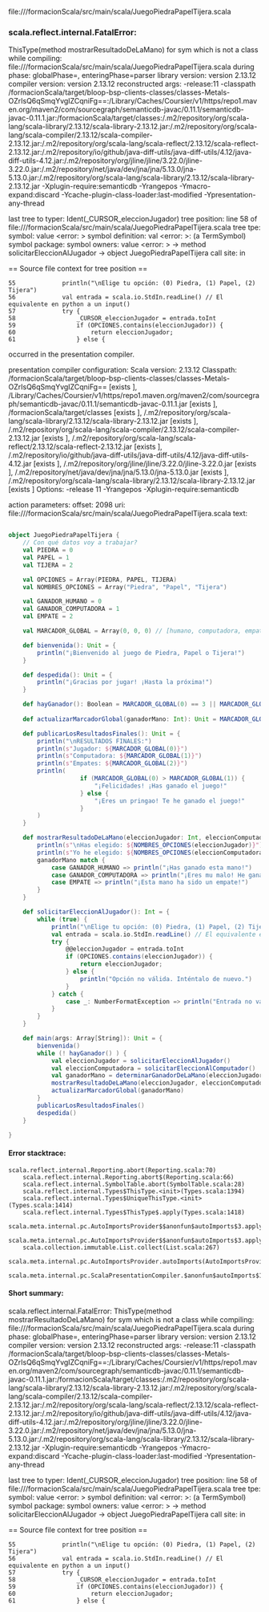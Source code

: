 file://<WORKSPACE>/formacionScala/src/main/scala/JuegoPiedraPapelTijera.scala
### scala.reflect.internal.FatalError: 
  ThisType(method mostrarResultadoDeLaMano) for sym which is not a class
     while compiling: file://<WORKSPACE>/formacionScala/src/main/scala/JuegoPiedraPapelTijera.scala
        during phase: globalPhase=<no phase>, enteringPhase=parser
     library version: version 2.13.12
    compiler version: version 2.13.12
  reconstructed args: -release:11 -classpath <WORKSPACE>/formacionScala/target/bloop-bsp-clients-classes/classes-Metals-OZrIsQ6qSmqYvgIZCqniFg==:<HOME>/Library/Caches/Coursier/v1/https/repo1.maven.org/maven2/com/sourcegraph/semanticdb-javac/0.11.1/semanticdb-javac-0.11.1.jar:<WORKSPACE>/formacionScala/target/classes:<HOME>/.m2/repository/org/scala-lang/scala-library/2.13.12/scala-library-2.13.12.jar:<HOME>/.m2/repository/org/scala-lang/scala-compiler/2.13.12/scala-compiler-2.13.12.jar:<HOME>/.m2/repository/org/scala-lang/scala-reflect/2.13.12/scala-reflect-2.13.12.jar:<HOME>/.m2/repository/io/github/java-diff-utils/java-diff-utils/4.12/java-diff-utils-4.12.jar:<HOME>/.m2/repository/org/jline/jline/3.22.0/jline-3.22.0.jar:<HOME>/.m2/repository/net/java/dev/jna/jna/5.13.0/jna-5.13.0.jar:<HOME>/.m2/repository/org/scala-lang/scala-library/2.13.12/scala-library-2.13.12.jar -Xplugin-require:semanticdb -Yrangepos -Ymacro-expand:discard -Ycache-plugin-class-loader:last-modified -Ypresentation-any-thread

  last tree to typer: Ident(_CURSOR_eleccionJugador)
       tree position: line 58 of file://<WORKSPACE>/formacionScala/src/main/scala/JuegoPiedraPapelTijera.scala
            tree tpe: <error>
              symbol: value <error: <none>>
   symbol definition: val <error: <none>>: <error> (a TermSymbol)
      symbol package: <empty>
       symbol owners: value <error: <none>> -> method solicitarEleccionAlJugador -> object JuegoPiedraPapelTijera
           call site: <none> in <none>

== Source file context for tree position ==

    55             println("\nElige tu opción: (0) Piedra, (1) Papel, (2) Tijera")
    56             val entrada = scala.io.StdIn.readLine() // El equivalente en python a un input()
    57             try {
    58                 _CURSOR_eleccionJugador = entrada.toInt
    59                 if (OPCIONES.contains(eleccionJugador)) {
    60                     return eleccionJugador;
    61                 } else {

occurred in the presentation compiler.

presentation compiler configuration:
Scala version: 2.13.12
Classpath:
<WORKSPACE>/formacionScala/target/bloop-bsp-clients-classes/classes-Metals-OZrIsQ6qSmqYvgIZCqniFg== [exists ], <HOME>/Library/Caches/Coursier/v1/https/repo1.maven.org/maven2/com/sourcegraph/semanticdb-javac/0.11.1/semanticdb-javac-0.11.1.jar [exists ], <WORKSPACE>/formacionScala/target/classes [exists ], <HOME>/.m2/repository/org/scala-lang/scala-library/2.13.12/scala-library-2.13.12.jar [exists ], <HOME>/.m2/repository/org/scala-lang/scala-compiler/2.13.12/scala-compiler-2.13.12.jar [exists ], <HOME>/.m2/repository/org/scala-lang/scala-reflect/2.13.12/scala-reflect-2.13.12.jar [exists ], <HOME>/.m2/repository/io/github/java-diff-utils/java-diff-utils/4.12/java-diff-utils-4.12.jar [exists ], <HOME>/.m2/repository/org/jline/jline/3.22.0/jline-3.22.0.jar [exists ], <HOME>/.m2/repository/net/java/dev/jna/jna/5.13.0/jna-5.13.0.jar [exists ], <HOME>/.m2/repository/org/scala-lang/scala-library/2.13.12/scala-library-2.13.12.jar [exists ]
Options:
-release 11 -Yrangepos -Xplugin-require:semanticdb


action parameters:
offset: 2098
uri: file://<WORKSPACE>/formacionScala/src/main/scala/JuegoPiedraPapelTijera.scala
text:
```scala

object JuegoPiedraPapelTijera {
    // Con qué datos voy a trabajar?
    val PIEDRA = 0
    val PAPEL = 1
    val TIJERA = 2

    val OPCIONES = Array(PIEDRA, PAPEL, TIJERA)
    val NOMBRES_OPCIONES = Array("Piedra", "Papel", "Tijera")

    val GANADOR_HUMANO = 0
    val GANADOR_COMPUTADORA = 1
    val EMPATE = 2

    val MARCADOR_GLOBAL = Array(0, 0, 0) // [humano, computadora, empates]

    def bienvenida(): Unit = {
        println("¡Bienvenido al juego de Piedra, Papel o Tijera!")
    }

    def despedida(): Unit = {
        println("¡Gracias por jugar! ¡Hasta la próxima!")
    }

    def hayGanador(): Boolean = MARCADOR_GLOBAL(0) == 3 || MARCADOR_GLOBAL(1) == 3
  
    def actualizarMarcadorGlobal(ganadorMano: Int): Unit = MARCADOR_GLOBAL(ganadorMano) += 1

    def publicarLosResultadosFinales(): Unit = {
        println("\nRESULTADOS FINALES:")
        println(s"Jugador: ${MARCADOR_GLOBAL(0)}")
        println(s"Computadora: ${MARCADOR_GLOBAL(1)}")
        println(s"Empates: ${MARCADOR_GLOBAL(2)}")
        println(    
                    if (MARCADOR_GLOBAL(0) > MARCADOR_GLOBAL(1)) {
                        "¡Felicidades! ¡Has ganado el juego!"
                    } else {
                        "¡Eres un pringao! Te he ganado el juego!"
                    }
        )
    }

    def mostrarResultadoDeLaMano(eleccionJugador: Int, eleccionComputadora: Int, ganadorMano: Int): Unit = {
        println(s"\nHas elegido: ${NOMBRES_OPCIONES(eleccionJugador)}")
        println(s"Yo he elegido: ${NOMBRES_OPCIONES(eleccionComputadora)}")
        ganadorMano match {
            case GANADOR_HUMANO => println("¡Has ganado esta mano!")
            case GANADOR_COMPUTADORA => println("¡Eres mu malo! He ganado yo!!!")
            case EMPATE => println("¡Esta mano ha sido un empate!")
        }
    }

    def solicitarEleccionAlJugador(): Int = {
        while (true) {
            println("\nElige tu opción: (0) Piedra, (1) Papel, (2) Tijera")
            val entrada = scala.io.StdIn.readLine() // El equivalente en python a un input()
            try {
                @@eleccionJugador = entrada.toInt
                if (OPCIONES.contains(eleccionJugador)) {
                    return eleccionJugador;
                } else {
                    println("Opción no válida. Inténtalo de nuevo.")
                }
            } catch {
                case _: NumberFormatException => println("Entrada no válida. Por favor ingresa 0, 1 o 2.")
            }
        }
    }

    def main(args: Array[String]): Unit = {
        bienvenida()
        while (! hayGanador() ) {
            val eleccionJugador = solicitarEleccionAlJugador()
            val eleccionComputadora = solicitarEleccionAlComputador()
            val ganadorMano = determinarGanadorDeLaMano(eleccionJugador, eleccionComputadora)
            mostrarResultadoDeLaMano(eleccionJugador, eleccionComputadora, ganadorMano)
            actualizarMarcadorGlobal(ganadorMano)
        }
        publicarLosResultadosFinales()
        despedida()
    }

}

```



#### Error stacktrace:

```
scala.reflect.internal.Reporting.abort(Reporting.scala:70)
	scala.reflect.internal.Reporting.abort$(Reporting.scala:66)
	scala.reflect.internal.SymbolTable.abort(SymbolTable.scala:28)
	scala.reflect.internal.Types$ThisType.<init>(Types.scala:1394)
	scala.reflect.internal.Types$UniqueThisType.<init>(Types.scala:1414)
	scala.reflect.internal.Types$ThisType$.apply(Types.scala:1418)
	scala.meta.internal.pc.AutoImportsProvider$$anonfun$autoImports$3.applyOrElse(AutoImportsProvider.scala:75)
	scala.meta.internal.pc.AutoImportsProvider$$anonfun$autoImports$3.applyOrElse(AutoImportsProvider.scala:60)
	scala.collection.immutable.List.collect(List.scala:267)
	scala.meta.internal.pc.AutoImportsProvider.autoImports(AutoImportsProvider.scala:60)
	scala.meta.internal.pc.ScalaPresentationCompiler.$anonfun$autoImports$1(ScalaPresentationCompiler.scala:384)
```
#### Short summary: 

scala.reflect.internal.FatalError: 
  ThisType(method mostrarResultadoDeLaMano) for sym which is not a class
     while compiling: file://<WORKSPACE>/formacionScala/src/main/scala/JuegoPiedraPapelTijera.scala
        during phase: globalPhase=<no phase>, enteringPhase=parser
     library version: version 2.13.12
    compiler version: version 2.13.12
  reconstructed args: -release:11 -classpath <WORKSPACE>/formacionScala/target/bloop-bsp-clients-classes/classes-Metals-OZrIsQ6qSmqYvgIZCqniFg==:<HOME>/Library/Caches/Coursier/v1/https/repo1.maven.org/maven2/com/sourcegraph/semanticdb-javac/0.11.1/semanticdb-javac-0.11.1.jar:<WORKSPACE>/formacionScala/target/classes:<HOME>/.m2/repository/org/scala-lang/scala-library/2.13.12/scala-library-2.13.12.jar:<HOME>/.m2/repository/org/scala-lang/scala-compiler/2.13.12/scala-compiler-2.13.12.jar:<HOME>/.m2/repository/org/scala-lang/scala-reflect/2.13.12/scala-reflect-2.13.12.jar:<HOME>/.m2/repository/io/github/java-diff-utils/java-diff-utils/4.12/java-diff-utils-4.12.jar:<HOME>/.m2/repository/org/jline/jline/3.22.0/jline-3.22.0.jar:<HOME>/.m2/repository/net/java/dev/jna/jna/5.13.0/jna-5.13.0.jar:<HOME>/.m2/repository/org/scala-lang/scala-library/2.13.12/scala-library-2.13.12.jar -Xplugin-require:semanticdb -Yrangepos -Ymacro-expand:discard -Ycache-plugin-class-loader:last-modified -Ypresentation-any-thread

  last tree to typer: Ident(_CURSOR_eleccionJugador)
       tree position: line 58 of file://<WORKSPACE>/formacionScala/src/main/scala/JuegoPiedraPapelTijera.scala
            tree tpe: <error>
              symbol: value <error: <none>>
   symbol definition: val <error: <none>>: <error> (a TermSymbol)
      symbol package: <empty>
       symbol owners: value <error: <none>> -> method solicitarEleccionAlJugador -> object JuegoPiedraPapelTijera
           call site: <none> in <none>

== Source file context for tree position ==

    55             println("\nElige tu opción: (0) Piedra, (1) Papel, (2) Tijera")
    56             val entrada = scala.io.StdIn.readLine() // El equivalente en python a un input()
    57             try {
    58                 _CURSOR_eleccionJugador = entrada.toInt
    59                 if (OPCIONES.contains(eleccionJugador)) {
    60                     return eleccionJugador;
    61                 } else {
